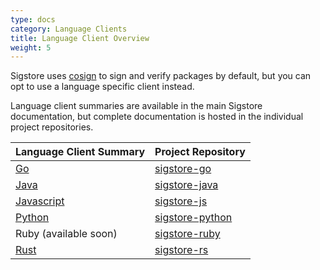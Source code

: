 ```yaml
---
type: docs
category: Language Clients
title: Language Client Overview
weight: 5
---
```


Sigstore uses [cosign](../../cosign/signing/overview) to sign and verify packages by default, but you can opt to use a language specific client instead.

Language client summaries are available in the main Sigstore documentation, but complete documentation is hosted in the individual project repositories.

| Language Client Summary                  | Project Repository                                             |
| ---------------------------------------- | -------------------------------------------------------------- |
| [Go](../go)                              | [sigstore-go](https://github.com/sigstore/sigstore-go)         |
| [Java](../java)                          | [sigstore-java](https://github.com/sigstore/sigstore-java)     |
| [Javascript](../javascript)              | [sigstore-js](https://github.com/sigstore/sigstore-js)         |
| [Python](../python)                      | [sigstore-python](https://github.com/sigstore/sigstore-python) |
| Ruby (available soon)                    | [sigstore-ruby](https://github.com/sigstore/sigstore-ruby)     |
| [Rust](../rust)                          | [sigstore-rs](https://github.com/sigstore/sigstore-rs)         |

